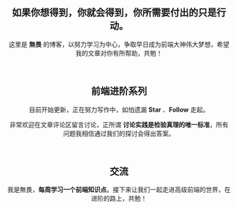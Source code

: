 <center>

## 如果你想得到，你就会得到，你所需要付出的只是行动。

这里是 **無畏** 的博客，以努力学习为中心，争取早日成为前端大神伟大梦想，希望我的文章对你有所帮助，共勉！


<br/>



## 前端进阶系列

目前开始更新，正在努力写作中，如怕遗漏 **Star** 、**Follow** 走起。

非常欢迎在文章评论区留言讨论，正所谓 **讨论实践是检验真理的唯一标准**，所有问题我相信通过我们的探讨会得出答案。

<br/>


## 交流

我是無畏，**每周学习一个前端知识点**。接下来让我们一起走进高级前端的世界，在进阶的路上，共勉！

